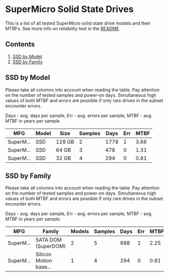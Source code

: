 SuperMicro Solid State Drives
=============================

This is a list of all tested SuperMicro solid state drive models and their MTBFs. See
more info on reliability test in the [README](https://github.com/linuxhw/SMART).

Contents
--------

1. [ SSD by Model  ](#ssd-by-model)
2. [ SSD by Family ](#ssd-by-family)

SSD by Model
------------

Please take all columns into account when reading the table. Pay attention on the
number of tested samples and power-on days. Simultaneous high values of both MTBF
and errors are possible if only rare drives in the subset encounter errors.

Days - avg. days per sample,
Err  - avg. errors per sample,
MTBF - avg. MTBF in years per sample.

| MFG       | Model              | Size   | Samples | Days  | Err   | MTBF |
|-----------|--------------------|--------|---------|-------|-------|------|
| SuperM... | SSD                | 128 GB | 2       | 1778  | 1     | 3.66   |
| SuperM... | SSD                | 64 GB  | 3       | 478   | 0     | 1.31   |
| SuperM... | SSD                | 32 GB  | 4       | 294   | 0     | 0.81   |

SSD by Family
-------------

Please take all columns into account when reading the table. Pay attention on the
number of tested samples and power-on days. Simultaneous high values of both MTBF
and errors are possible if only rare drives in the subset encounter errors.

Days - avg. days per sample,
Err  - avg. errors per sample,
MTBF - avg. MTBF in years per sample.

| MFG       | Family                 | Models | Samples | Days  | Err   | MTBF |
|-----------|------------------------|--------|---------|-------|-------|------|
| SuperM... | SATA DOM (SuperDOM)    | 2      | 5       | 998   | 1     | 2.25   |
| SuperM... | Silicon Motion base... | 1      | 4       | 294   | 0     | 0.81   |

